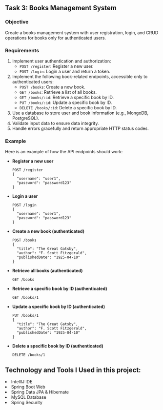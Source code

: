 ## Task 3: Books Management System

### Objective
Create a books management system with user registration, login, and CRUD operations for books only for authenticated users.

### Requirements
1. Implement user authentication and authorization:
   - `POST /register`: Register a new user.
   - `POST /login`: Login a user and return a token.
2. Implement the following book-related endpoints, accessible only to authenticated users:
   - `POST /books`: Create a new book.
   - `GET /books`: Retrieve a list of all books.
   - `GET /books/:id`: Retrieve a specific book by ID.
   - `PUT /books/:id`: Update a specific book by ID.
   - `DELETE /books/:id`: Delete a specific book by ID.
3. Use a database to store user and book information (e.g., MongoDB, PostgreSQL).
4. Validate input data to ensure data integrity.
5. Handle errors gracefully and return appropriate HTTP status codes.

### Example
Here is an example of how the API endpoints should work:

- **Register a new user**
  ```
  POST /register
  {
    "username": "user1",
    "password": "password123"
  }
  ```

- **Login a user**
  ```
  POST /login
  {
    "username": "user1",
    "password": "password123"
  }
  ```

- **Create a new book (authenticated)**
  ```
  POST /books
  {
    "title": "The Great Gatsby",
    "author": "F. Scott Fitzgerald",
    "publishedDate": "1925-04-10"
  }
  ```

- **Retrieve all books (authenticated)**
  ```
  GET /books
  ```

- **Retrieve a specific book by ID (authenticated)**
  ```
  GET /books/1
  ```

- **Update a specific book by ID (authenticated)**
  ```
  PUT /books/1
  {
    "title": "The Great Gatsby",
    "author": "F. Scott Fitzgerald",
    "publishedDate": "1925-04-10"
  }
  ```

- **Delete a specific book by ID (authenticated)**
  ```
  DELETE /books/1
  ```

## Technology and Tools I Used in this project:
<li> IntellIJ IDE </li>
<li> Spring Boot Web</li>
<li> Spring Data JPA & Hibernate</li>
<li> MySQL Database </li>
<li> Spring Security </li>
